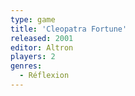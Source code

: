 ```yaml
---
type: game
title: 'Cleopatra Fortune'
released: 2001
editor: Altron
players: 2
genres:
  - Réflexion
---
```

